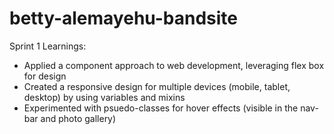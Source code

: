 # betty-alemayehu-bandsite

Sprint 1 Learnings:

- Applied a component approach to web development, leveraging flex box for design
- Created a responsive design for multiple devices (mobile, tablet, desktop) by using variables and mixins
- Experimented with psuedo-classes for hover effects (visible in the nav-bar and photo gallery)
